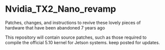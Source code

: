 # Nvidia_TX2_Nano_revamp
Patches, changes, and instructions to revive these lovely pieces of hardware that have been abandoned 7 years ago

This repository will contain source patches, such as those required to compile the official 5.10 kernel for Jetson systems. keep posted for updates.

